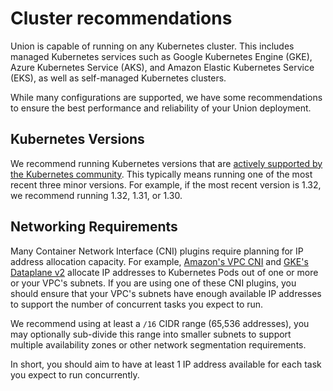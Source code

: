 # Cluster recommendations

Union is capable of running on any Kubernetes cluster.  This includes managed Kubernetes services such as Google Kubernetes Engine (GKE), Azure Kubernetes Service (AKS), and Amazon Elastic Kubernetes Service (EKS), as well as self-managed Kubernetes clusters.

While many configurations are supported, we have some recommendations to ensure the best performance and reliability of your Union deployment.

## Kubernetes Versions

We recommend running Kubernetes versions that are [actively supported by the Kubernetes community](https://kubernetes.io/releases/).  This
typically means running one of the most recent three minor versions.  For example, if the most recent version is 1.32, we recommend
running 1.32, 1.31, or 1.30.

## Networking Requirements

Many Container Network Interface (CNI) plugins require planning for IP address allocation capacity.  For example, [Amazon's VPC CNI](https://docs.aws.amazon.com/eks/latest/userguide/managing-vpc-cni.html) and [GKE's Dataplane v2](https://cloud.google.com/kubernetes-engine/docs/concepts/dataplane-v2)
allocate IP addresses to Kubernetes Pods out of one or more or your VPC's subnets.  If you are using one of these CNI plugins, you should
ensure that your VPC's subnets have enough available IP addresses to support the number of concurrent tasks you expect to run.

We recommend using at least a `/16` CIDR range (65,536 addresses), you may optionally sub-divide this range into smaller subnets to
support multiple availability zones or other network segmentation requirements.

In short, you should aim to have at least 1 IP address available for each task you expect to run concurrently.
